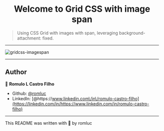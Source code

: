 <h1 align="center">Welcome to Grid CSS with image span </h1>

  > Using CSS Grid with images with span, leveraging background-attachment: fixed.

---

![gridcss-imagespan](https://user-images.githubusercontent.com/44209758/82104439-51157e00-96ed-11ea-806a-7f2acd705d6d.gif)

---

## Author

👤 **Romulo L Castro Filho**

- Github: [@romluc](https://github.com/romluc)
- LinkedIn: [@https:\/\/www.linkedin.com\/in\/romulo-castro-filho](https://linkedin.com/in/https://www.linkedin.com/in/romulo-castro-filho)

---

This README was written with 💜 by romluc
